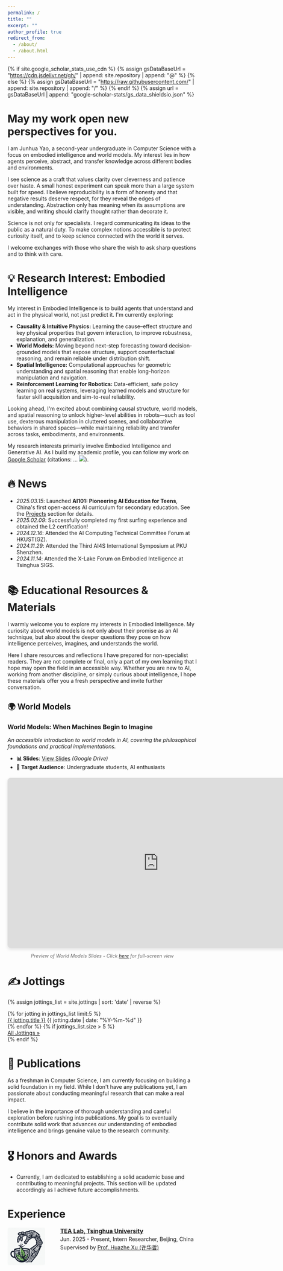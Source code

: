 ```yaml
---
permalink: /
title: ""
excerpt: ""
author_profile: true
redirect_from: 
  - /about/
  - /about.html
---
```


{% if site.google_scholar_stats_use_cdn %}
{% assign gsDataBaseUrl = "https://cdn.jsdelivr.net/gh/" | append: site.repository | append: "@" %}
{% else %}
{% assign gsDataBaseUrl = "https://raw.githubusercontent.com/" | append: site.repository | append: "/" %}
{% endif %}
{% assign url = gsDataBaseUrl | append: "google-scholar-stats/gs_data_shieldsio.json" %}

<span class='anchor' id='about-me'></span>
# May my work open new perspectives for you.

I am Junhua Yao, a second-year undergraduate in Computer Science with a focus on embodied intelligence and world models. My interest lies in how agents perceive, abstract, and transfer knowledge across different bodies and environments.

I see science as a craft that values clarity over cleverness and patience over haste. A small honest experiment can speak more than a large system built for speed. I believe reproducibility is a form of honesty and that negative results deserve respect, for they reveal the edges of understanding. Abstraction only has meaning when its assumptions are visible, and writing should clarify thought rather than decorate it.

Science is not only for specialists. I regard communicating its ideas to the public as a natural duty. To make complex notions accessible is to protect curiosity itself, and to keep science connected with the world it serves.

I welcome exchanges with those who share the wish to ask sharp questions and to think with care.

# 💡 Research Interest: Embodied Intelligence

My interest in Embodied Intelligence is to build agents that understand and act in the physical world, not just predict it. I'm currently exploring:

*   **Causality & Intuitive Physics:** Learning the cause–effect structure and key physical properties that govern interaction, to improve robustness, explanation, and generalization.
*   **World Models:** Moving beyond next-step forecasting toward decision-grounded models that expose structure, support counterfactual reasoning, and remain reliable under distribution shift.
*   **Spatial Intelligence:** Computational approaches for geometric understanding and spatial reasoning that enable long-horizon manipulation and navigation.
*   **Reinforcement Learning for Robotics:** Data-efficient, safe policy learning on real systems, leveraging learned models and structure for faster skill acquisition and sim-to-real reliability.

Looking ahead, I'm excited about combining causal structure, world models, and spatial reasoning to unlock higher-level abilities in robots—such as tool use, dexterous manipulation in cluttered scenes, and collaborative behaviors in shared spaces—while maintaining reliability and transfer across tasks, embodiments, and environments.

My research interests primarily involve Embodied Intelligence and Generative AI. As I build my academic profile, you can follow my work on <a href='https://scholar.google.com/citations?user=UwMitgEAAAAJ'>Google Scholar</a> (citations: <span id='total_cit'>...</span> <a href='https://scholar.google.com/citations?user=UwMitgEAAAAJ'><img src="https://img.shields.io/endpoint?url={{ url | url_encode }}&logo=Google%20Scholar&labelColor=f6f6f6&color=9cf&style=flat&label=citations"></a>).


<span class='anchor' id='-news'></span>

# 🔥 News
- *2025.03.15*:   Launched **AI101: Pioneering AI Education for Teens**, China's first open-access AI curriculum for secondary education. See the [Projects](https://github.com/huashanjian/AI-101) section for details.
- *2025.02.09*:   Successfully completed my first surfing experience and obtained the L2 certification!
- *2024.12.16*:   Attended the AI Computing Technical Committee Forum at HKUST(GZ).
- *2024.11.29*:   Attended the Third AI4S International Symposium at PKU Shenzhen.
- *2024.11.14*:   Attended the X-Lake Forum on Embodied Intelligence at Tsinghua SIGS.

<span class='anchor' id='-educational-resources--materials'></span>

# 📚 Educational Resources & Materials

I warmly welcome you to explore my interests in Embodied Intelligence. My curiosity about world models is not only about their promise as an AI technique, but also about the deeper questions they pose on how intelligence perceives, imagines, and understands the world.

Here I share resources and reflections I have prepared for non-specialist readers. They are not complete or final, only a part of my own learning that I hope may open the field in an accessible way. Whether you are new to AI, working from another discipline, or simply curious about intelligence, I hope these materials offer you a fresh perspective and invite further conversation.

## 🌍 World Models 

### **World Models: When Machines Begin to Imagine**
*An accessible introduction to world models in AI, covering the philosophical foundations and practical implementations.*

- **📊 Slides**: [View Slides](https://drive.google.com/file/d/1yH8hOjfyds6W3SHeAAYI1DIiWDWfywqI/view?usp=sharing) *(Google Drive)*
- **🎯 Target Audience**: Undergraduate students, AI enthusiasts


<div style="text-align: center; margin: 20px 0;">
<iframe src="https://drive.google.com/file/d/1yH8hOjfyds6W3SHeAAYI1DIiWDWfywqI/preview" 
        width="800" 
        height="450" 
        allow="autoplay" 
        style="border: 1px solid #ddd; border-radius: 8px; box-shadow: 0 4px 8px rgba(0,0,0,0.1);">
</iframe>
<p style="margin-top: 10px; font-size: 0.9em; color: #666;">
<em>Preview of World Models Slides - Click <a href="https://drive.google.com/file/d/1yH8hOjfyds6W3SHeAAYI1DIiWDWfywqI/view?usp=sharing" target="_blank">here</a> for full-screen view</em>
</p>
</div>

# ✍️ Jottings
{% assign jottings_list = site.jottings | sort: 'date' | reverse %}
<div class="jottings-preview">
  {% for jotting in jottings_list limit:5 %}
    <div class="jotting-preview-item">
      <a href="{{ jotting.url | relative_url }}" class="jotting-preview-title">{{ jotting.title }}</a>
      <span class="jotting-preview-date">{{ jotting.date | date: "%Y-%m-%d" }}</span>
    </div>
  {% endfor %}
  {% if jottings_list.size > 5 %}
    <div class="jotting-preview-more">
      <a href="/all-jottings/">All Jottings &raquo;</a>
    </div>
  {% endif %}
</div>

<span class='anchor' id='-publications'></span>

# 📝 Publications 

As a freshman in Computer Science, I am currently focusing on building a solid foundation in my field. While I don't have any publications yet, I am passionate about conducting meaningful research that can make a real impact.

I believe in the importance of thorough understanding and careful exploration before rushing into publications. My goal is to eventually contribute solid work that advances our understanding of embodied intelligence and brings genuine value to the research community.

<span class='anchor' id='-honors-and-awards'></span>

# 🎖 Honors and Awards
- Currently, I am dedicated to establishing a solid academic base and contributing to meaningful projects. This section will be updated accordingly as I achieve future accomplishments.


<span class='anchor' id='-experience'></span>

# Experience
<div class="experience-item" style="display: flex; align-items: flex-start; margin-bottom: 1.5rem;">
  <div class="experience-logo" style="flex: 0 0 120px; margin-right: 20px;">
    <img src="/images/tea.jpg" alt="TEA Lab logo" style="width: 100px; border-radius: 5px;">
  </div>
  <div class="experience-details" style="flex: 1;">
    <p style="margin: 0; font-size: 1.1em;"><strong><a href="http://hxu.rocks/" target="_blank">TEA Lab, Tsinghua University</a></strong></p>
    <p style="margin: 0.2em 0;">Jun. 2025 - Present, Intern Researcher, Beijing, China</p>
    <p style="margin: 0.2em 0;">Supervised by <a href="http://hxu.rocks/" target="_blank">Prof. Huazhe Xu (许华哲)</a></p>
  </div>
</div>

